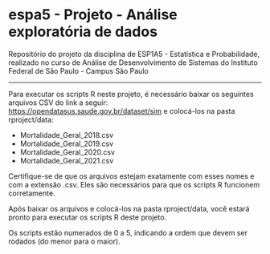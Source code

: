 # espa5 - Projeto - Análise exploratória de dados
Repositório do projeto da disciplina de ESP1A5 - Estatística e Probabilidade, realizado no curso de Análise de Desenvolvimento de Sistemas do Instituto Federal de São Paulo - Campus São Paulo

<hr />

Para executar os scripts R neste projeto, é necessário baixar os seguintes arquivos CSV do link a seguir: https://opendatasus.saude.gov.br/dataset/sim e colocá-los na pasta rproject/data:

- Mortalidade_Geral_2018.csv
- Mortalidade_Geral_2019.csv
- Mortalidade_Geral_2020.csv
- Mortalidade_Geral_2021.csv

Certifique-se de que os arquivos estejam exatamente com esses nomes e com a extensão .csv. Eles são necessários para que os scripts R funcionem corretamente.

Após baixar os arquivos e colocá-los na pasta rproject/data, você estará pronto para executar os scripts R deste projeto.

Os scripts estão numerados de 0 a 5, indicando a ordem que devem ser rodados (do menor para o maior).
